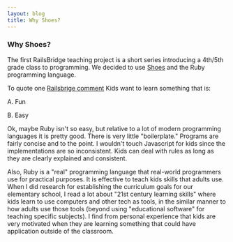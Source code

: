 ```yaml
---
layout: blog
title: Why Shoes?
---
```

### Why Shoes?

The first RailsBridge teaching project is a short series introducing a 4th/5th grade class to programming.  We decided to use [Shoes](http://shoooes.net/) and the Ruby programming language. 

To quote one [Railsbrige comment](http://groups.google.com/group/railsbridge/msg/2c41610f8cc570b4?hl=en)
Kids want to learn something that is:

  A. Fun

  B. Easy

Ok, maybe Ruby isn't so easy, but relative to a lot of modern programming languages it is pretty good.  There is very little "boilerplate."   Programs are fairly concise and to the point.  I wouldn't touch Javascript for kids since the implementations are so inconsistent.  Kids can deal with rules as long as they are clearly explained and consistent.

Also, Ruby is a "real" programming language that real-world programmers use for practical purposes.  It is effective to teach kids skills that adults use.  When I did research for establishing the curriculum goals for our elementary school, I read a lot about "21st century learning skills" where kids learn to use computers and other tech as tools, in the similar manner to how adults use those tools (beyond using  "educational software" for teaching specific subjects).  I find from personal experience that kids are very motivated when they are learning something that could have application outside of the classroom.
